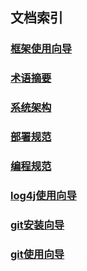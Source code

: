 ## 文档索引
### [框架使用向导](doc/user_guide.md)
### [术语摘要](doc/term-summary.md)
### [系统架构](doc/design/README.MD)
### [部署规范](doc/规范相关文档/deploy.md)
### [编程规范](doc/规范相关文档/编程规范/README.md)
### [log4j使用向导](doc/规范相关文档/log4e/README.md)
### [git安装向导](doc/规范相关文档/gitlab-install.md)
### [git使用向导](doc/规范相关文档/git_user_manual.md)

